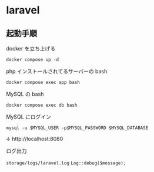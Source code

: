 # laravel

## 起動手順

docker を立ち上げる

`docker compose up -d`

php インストールされてるサーバーの bash

`docker compose exec app bash`

MySQL の bash

`docker compose exec db bash`

MySQL にログイン

`mysql -u $MYSQL_USER -p$MYSQL_PASSWORD $MYSQL_DATABASE`

↓
http://localhost:8080

ログ出力

`storage/logs/laravel.log`
`Log::debug($message);`
